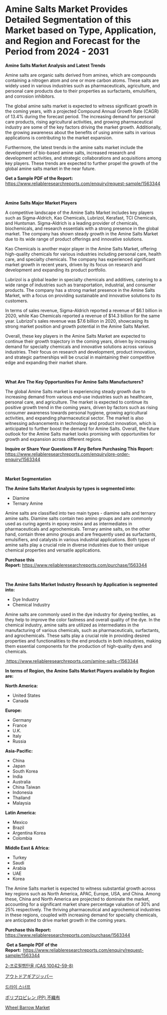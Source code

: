 <p><h1>Amine Salts Market Provides Detailed Segmentation of this Market based on Type, Application, and Region and Forecast for the Period from 2024 - 2031</h1></p><p><strong>Amine Salts Market Analysis and Latest Trends</strong></p>
<p><p>Amine salts are organic salts derived from amines, which are compounds containing a nitrogen atom and one or more carbon atoms. These salts are widely used in various industries such as pharmaceuticals, agriculture, and personal care products due to their properties as surfactants, emulsifiers, and corrosion inhibitors.</p><p>The global amine salts market is expected to witness significant growth in the coming years, with a projected Compound Annual Growth Rate (CAGR) of 13.4% during the forecast period. The increasing demand for personal care products, rising agricultural activities, and growing pharmaceutical industry are some of the key factors driving the market growth. Additionally, the growing awareness about the benefits of using amine salts in various applications is contributing to the market expansion.</p><p>Furthermore, the latest trends in the amine salts market include the development of bio-based amine salts, increased research and development activities, and strategic collaborations and acquisitions among key players. These trends are expected to further propel the growth of the global amine salts market in the near future.</p></p>
<p><strong>Get a Sample PDF of the Report:&nbsp;</strong> <a href="https://www.reliableresearchreports.com/enquiry/request-sample/1563344">https://www.reliableresearchreports.com/enquiry/request-sample/1563344</a></p>
<p>&nbsp;</p>
<p><strong>Amine Salts Major Market Players</strong></p>
<p><p>A competitive landscape of the Amine Salts Market includes key players such as Sigma-Aldrich, Kao Chemicals, Lubrizol, Kerafast, TCI Chemicals, and Huntsman. Sigma-Aldrich is a leading provider of chemicals, biochemicals, and research essentials with a strong presence in the global market. The company has shown steady growth in the Amine Salts Market due to its wide range of product offerings and innovative solutions.</p><p>Kao Chemicals is another major player in the Amine Salts Market, offering high-quality chemicals for various industries including personal care, health care, and specialty chemicals. The company has experienced significant market growth in recent years, driven by its focus on research and development and expanding its product portfolio.</p><p>Lubrizol is a global leader in specialty chemicals and additives, catering to a wide range of industries such as transportation, industrial, and consumer products. The company has a strong market presence in the Amine Salts Market, with a focus on providing sustainable and innovative solutions to its customers.</p><p>In terms of sales revenue, Sigma-Aldrich reported a revenue of $6.1 billion in 2020, while Kao Chemicals reported a revenue of $14.3 billion for the same year. Lubrizol's sales revenue was $7.6 billion in 2020, showcasing its strong market position and growth potential in the Amine Salts Market.</p><p>Overall, these key players in the Amine Salts Market are expected to continue their growth trajectory in the coming years, driven by increasing demand for specialty chemicals and innovative solutions across various industries. Their focus on research and development, product innovation, and strategic partnerships will be crucial in maintaining their competitive edge and expanding their market share.</p></p>
<p>&nbsp;</p>
<p><strong>What Are The Key Opportunities For Amine Salts Manufacturers?</strong></p>
<p><p>The global Amine Salts market is experiencing steady growth due to increasing demand from various end-use industries such as healthcare, personal care, and agriculture. The market is expected to continue its positive growth trend in the coming years, driven by factors such as rising consumer awareness towards personal hygiene, growing agricultural activities, and expanding pharmaceutical sector. The market is also witnessing advancements in technology and product innovation, which is anticipated to further boost the demand for Amine Salts. Overall, the future outlook for the Amine Salts market looks promising with opportunities for growth and expansion across different regions.</p></p>
<p><strong>Inquire or Share Your Questions If Any Before Purchasing This Report:</strong> <a href="https://www.reliableresearchreports.com/enquiry/pre-order-enquiry/1563344">https://www.reliableresearchreports.com/enquiry/pre-order-enquiry/1563344</a></p>
<p>&nbsp;</p>
<p><strong>Market Segmentation</strong></p>
<p><strong>The Amine Salts Market Analysis by types is segmented into:</strong></p>
<p><ul><li>Diamine</li><li>Ternary Amine</li></ul></p>
<p><p>Amine salts are classified into two main types - diamine salts and ternary amine salts. Diamine salts contain two amino groups and are commonly used as curing agents in epoxy resins and as intermediates in pharmaceuticals and agrochemicals. Ternary amine salts, on the other hand, contain three amino groups and are frequently used as surfactants, emulsifiers, and catalysts in various industrial applications. Both types of amine salts play a crucial role in diverse industries due to their unique chemical properties and versatile applications.</p></p>
<p><strong>Purchase this Report:&nbsp;</strong><a href="https://www.reliableresearchreports.com/purchase/1563344">https://www.reliableresearchreports.com/purchase/1563344</a></p>
<p>&nbsp;</p>
<p><strong>The Amine Salts Market Industry Research by Application is segmented into:</strong></p>
<p><ul><li>Dye Industry</li><li>Chemical Industry</li></ul></p>
<p><p>Amine salts are commonly used in the dye industry for dyeing textiles, as they help to improve the color fastness and overall quality of the dye. In the chemical industry, amine salts are utilized as intermediates in the manufacturing of various chemicals, such as pharmaceuticals, surfactants, and agrochemicals. These salts play a crucial role in providing desired properties and functionalities to the end products in both industries, making them essential components for the production of high-quality dyes and chemicals.</p></p>
<p><a href="https://www.reliableresearchreports.com/amine-salts-r1563344">&nbsp;https://www.reliableresearchreports.com/amine-salts-r1563344</a></p>
<p><strong>In terms of Region, the Amine Salts Market Players available by Region are:</strong></p>
<p>
    <p> <strong> North America: </strong>
        <ul>
            <li>United States</li>
            <li>Canada</li>
        </ul>
        </p> 
    <p> <strong> Europe: </strong>
        <ul>
            <li>Germany</li>
            <li>France</li>
            <li>U.K.</li>
            <li>Italy</li>
            <li>Russia</li>
        </ul>
        </p> 
    <p> <strong> Asia-Pacific: </strong>
        <ul>
            <li>China</li>
            <li>Japan</li>
            <li>South Korea</li>
            <li>India</li>
            <li>Australia</li>
            <li>China Taiwan</li>
            <li>Indonesia</li>
            <li>Thailand</li>
            <li>Malaysia</li>
        </ul>
        </p> 
    <p> <strong> Latin America: </strong>
        <ul>
            <li>Mexico</li>
            <li>Brazil</li>
            <li>Argentina Korea</li>
            <li>Colombia</li>
        </ul>
        </p> 
    <p> <strong> Middle East & Africa: </strong>
        <ul>
            <li>Turkey</li>
            <li>Saudi</li>
            <li>Arabia</li>
            <li>UAE</li>
            <li>Korea</li>
        </ul>
    </p>
    </p>
<p><p>The Amine Salts market is expected to witness substantial growth across key regions such as North America, APAC, Europe, USA, and China. Among these, China and North America are projected to dominate the market, accounting for a significant market share percentage valuation of 30% and 25% respectively. The thriving pharmaceutical and agrochemical industries in these regions, coupled with increasing demand for specialty chemicals, are anticipated to drive market growth in the coming years.</p></p>
<p><strong>Purchase this Report: </strong><a href="https://www.reliableresearchreports.com/purchase/1563344">https://www.reliableresearchreports.com/purchase/1563344</a></p>
<p>&nbsp;<strong>Get a Sample PDF of the Report:&nbsp;&nbsp;</strong><a href="https://www.reliableresearchreports.com/enquiry/request-sample/1563344">https://www.reliableresearchreports.com/enquiry/request-sample/1563344</a></p>
<p><strong></strong></p>
<p><p><a href="https://medium.com/@llanajer/2-%ED%94%84%EB%A1%9C%ED%95%84%ED%97%B5%ED%83%84%EC%98%AC-cas-10042-59-8-%EC%8B%9C%EC%9E%A5-%EC%A0%90%EC%9C%A0%EC%9C%A8-%EB%B0%8F-%EC%83%88%EB%A1%9C%EC%9A%B4-%ED%8A%B8%EB%A0%8C%EB%93%9C-%EB%B6%84%EC%84%9D-%EC%9C%A0%ED%98%95-%EC%9D%91%EC%9A%A9-%EC%B5%9C%EC%A2%85-%EC%82%AC%EC%9A%A9-%EB%B0%8F-2024%EB%85%84%EB%B6%80%ED%84%B0-2031%EB%85%84%EA%B9%8C%EC%A7%80%EC%9D%98-%EC%98%88%EC%B8%A1%EC%9D%84-%ED%86%B5%ED%95%B4-6687bfa8632b">2-프로필헵탄올 (CAS 10042-59-8)</a></p><p><a href="https://medium.com/@awnvxxes23/%E3%82%A2%E3%82%A6%E3%83%88%E3%83%89%E3%82%A2%E3%82%AE%E3%82%A2%E3%81%AE%E3%83%95%E3%82%A1%E3%82%B9%E3%83%8A%E3%83%BC%E5%B8%82%E5%A0%B4%E3%81%AE%E5%8B%95%E5%90%91%E3%81%A8%E6%88%90%E9%95%B7%E3%83%89%E3%83%A9%E3%82%A4%E3%83%90%E3%83%BC%E3%82%92%E5%88%86%E6%9E%90%E3%81%97-2024%E5%B9%B4%E3%81%8B%E3%82%892031%E5%B9%B4%E3%81%BE%E3%81%A7%E3%81%AE%E4%BA%88%E6%B8%AC%E3%82%92%E8%A1%8C%E3%81%84%E3%81%BE%E3%81%99-autodoa-gia-no-fastenaa-ichiba-no-doukou-to-b822bcae411b">アウトドアギアジッパー</a></p><p><a href="https://medium.com/@llanajer/%EA%B1%B4%EC%A1%B0%ED%95%9C-%EC%8A%A4%EB%84%88%ED%94%84-%EC%8B%9C%EC%9E%A5-%EC%98%88%EC%B8%A1-%EC%8B%9C%EC%9E%A5-%EB%8F%99%ED%96%A5-%EB%B0%8F-%EC%98%81%ED%96%A5-%EB%B6%84%EC%84%9D-2024%EB%85%84-2031%EB%85%84-605dcd969d36">드라이 스너프</a></p><p><a href="https://medium.com/@awnvxxes23/%E3%83%9D%E3%83%AA%E3%83%97%E3%83%AD%E3%83%94%E3%83%AC%E3%83%B3-pp-%E4%B8%8D%E7%B9%94%E5%B8%83%E5%B8%82%E5%A0%B4%E3%81%B8%E3%81%AE%E6%B7%B1%E3%81%84%E6%8E%A2%E7%A9%B6-%E3%81%9D%E3%81%AE%E3%83%88%E3%83%AC%E3%83%B3%E3%83%89-%E5%B8%82%E5%A0%B4%E3%82%BB%E3%82%B0%E3%83%A1%E3%83%B3%E3%83%86%E3%83%BC%E3%82%B7%E3%83%A7%E3%83%B3-%E7%AB%B6%E4%BA%89%E5%88%86%E6%9E%90-ec5506210d87">ポリプロピレン (PP) 不織布</a></p><p><a href="https://issuu.com/reportprime-2/docs/wheel-barrow-market-size-2030.pptx">Wheel Barrow Market</a></p></p>